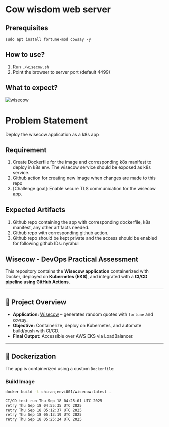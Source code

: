 # Cow wisdom web server

## Prerequisites

```
sudo apt install fortune-mod cowsay -y
```

## How to use?

1. Run `./wisecow.sh`
2. Point the browser to server port (default 4499)

## What to expect?
![wisecow](https://github.com/nyrahul/wisecow/assets/9133227/8d6bfde3-4a5a-480e-8d55-3fef60300d98)

# Problem Statement
Deploy the wisecow application as a k8s app

## Requirement
1. Create Dockerfile for the image and corresponding k8s manifest to deploy in k8s env. The wisecow service should be exposed as k8s service.
2. Github action for creating new image when changes are made to this repo
3. [Challenge goal]: Enable secure TLS communication for the wisecow app.

## Expected Artifacts
1. Github repo containing the app with corresponding dockerfile, k8s manifest, any other artifacts needed.
2. Github repo with corresponding github action.
3. Github repo should be kept private and the access should be enabled for following github IDs: nyrahul
## Wisecow - DevOps Practical Assessment

This repository contains the **Wisecow application** containerized with Docker, deployed on **Kubernetes (EKS)**, and integrated with a **CI/CD pipeline using GitHub Actions**.

---

## 🚀 Project Overview
- **Application:** [Wisecow](https://github.com/nyrahul/wisecow) – generates random quotes with `fortune` and `cowsay`.
- **Objective:** Containerize, deploy on Kubernetes, and automate build/push with CI/CD.
- **Final Output:** Accessible over AWS EKS via LoadBalancer.

---

## 🐳 Dockerization
The app is containerized using a custom `Dockerfile`:

### Build Image
```bash
docker build -t chiranjeevi001/wisecow:latest .

CI/CD test run Thu Sep 18 04:25:01 UTC 2025
retry Thu Sep 18 04:55:35 UTC 2025
retry Thu Sep 18 05:12:37 UTC 2025
retry Thu Sep 18 05:13:19 UTC 2025
retry Thu Sep 18 05:25:24 UTC 2025
